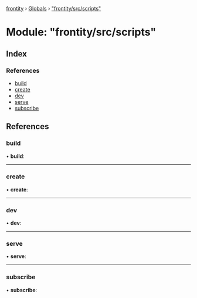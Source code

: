 [frontity](../README.md) › [Globals](../globals.md) › ["frontity/src/scripts"](_frontity_src_scripts_.md)

# Module: "frontity/src/scripts"

## Index

### References

* [build](_frontity_src_scripts_.md#build)
* [create](_frontity_src_scripts_.md#create)
* [dev](_frontity_src_scripts_.md#dev)
* [serve](_frontity_src_scripts_.md#serve)
* [subscribe](_frontity_src_scripts_.md#subscribe)

## References

###  build

• **build**:

___

###  create

• **create**:

___

###  dev

• **dev**:

___

###  serve

• **serve**:

___

###  subscribe

• **subscribe**:

